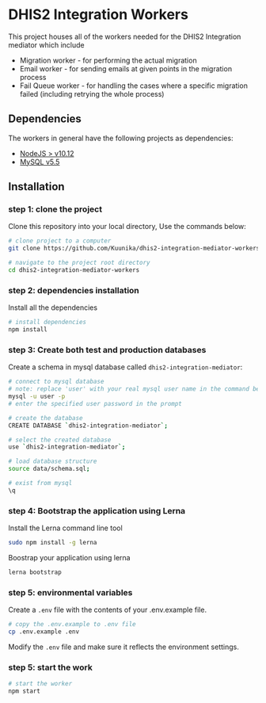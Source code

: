 # DHIS2 Integration Workers

This project houses all of the workers needed for the DHIS2 Integration mediator which include

- Migration worker - for performing the actual migration
- Email worker - for sending emails at given points in the migration process
- Fail Queue worker - for handling the cases where a specific migration failed (including retrying the whole process)

## Dependencies

The workers in general have the following projects as dependencies: 

- [NodeJS > v10.12](https://nodejs.org/en/download/ "node")
- [MySQL v5.5](https://dev.mysql.com/downloads/mysql/ "mysql")

## Installation

### step 1: clone the project

Clone this repository into your local directory, Use the commands below:

```sh
# clone project to a computer
git clone https://github.com/Kuunika/dhis2-integration-mediator-workers.git

# navigate to the project root directory
cd dhis2-integration-mediator-workers
```

### step 2: dependencies installation

Install all the dependencies

```sh
# install dependencies
npm install
```

### step 3: Create both test and production databases

Create a schema in mysql database called `dhis2-integration-mediator`:

```sh
# connect to mysql database
# note: replace 'user' with your real mysql user name in the command bellow
mysql -u user -p
# enter the specified user password in the prompt

# create the database
CREATE DATABASE `dhis2-integration-mediator`;

# select the created database
use `dhis2-integration-mediator`;

# load database structure
source data/schema.sql;

# exist from mysql
\q
```

### step 4: Bootstrap the application using Lerna

Install the Lerna command line tool

```sh
sudo npm install -g lerna
```

Boostrap your application using lerna

```sh
lerna bootstrap
```

### step 5: environmental variables

Create a `.env` file with the contents of your .env.example file.

```sh
# copy the .env.example to .env file
cp .env.example .env
```

Modify the `.env` file and make sure it reflects the environment settings.

### step 5: start the work 

```sh
# start the worker
npm start
```
